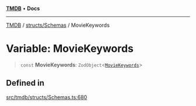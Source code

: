 [**TMDB**](../../../README.md) • **Docs**

***

[TMDB](../../../README.md) / [structs/Schemas](../README.md) / MovieKeywords

# Variable: MovieKeywords

> `const` **MovieKeywords**: `ZodObject`\<[`MovieKeywords`](../type-aliases/MovieKeywords.md)\>

## Defined in

[src/tmdb/structs/Schemas.ts:680](https://github.com/Norviah/media-hub/blob/d809718af017974e095f312fcfa8bfdf58d3e3e5/src/tmdb/structs/Schemas.ts#L680)
